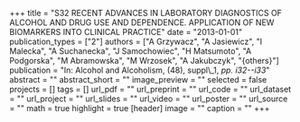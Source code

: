 +++
title = "S32 RECENT ADVANCES IN LABORATORY DIAGNOSTICS OF ALCOHOL AND DRUG USE AND DEPENDENCE. APPLICATION OF NEW BIOMARKERS INTO CLINICAL PRACTICE"
date = "2013-01-01"
publication_types = ["2"]
authors = ["A Grzywacz", "A Jasiewicz", "I Malecka", "A Suchanecka", "J Samochowiec", "H Matsumoto", "A Podgorska", "M Abramowska", "M Wrzosek", "A Jakubczyk", "{others}"]
publication = "In: Alcohol and Alcoholism, (48), suppl\\_1, _pp. i32--i33_"
abstract = ""
abstract_short = ""
image_preview = ""
selected = false
projects = []
tags = []
url_pdf = ""
url_preprint = ""
url_code = ""
url_dataset = ""
url_project = ""
url_slides = ""
url_video = ""
url_poster = ""
url_source = ""
math = true
highlight = true
[header]
image = ""
caption = ""
+++
